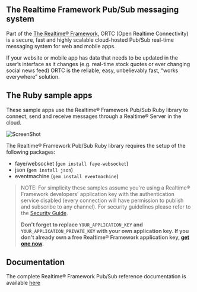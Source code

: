 ## The Realtime Framework Pub/Sub messaging system
Part of the [The Realtime® Framework](http://www.realtime.co/solutions/realtimeframework), ORTC (Open Realtime Connectivity) is a secure, fast and highly scalable cloud-hosted Pub/Sub real-time messaging system for web and mobile apps.

If your website or mobile app has data that needs to be updated in the user’s interface as it changes (e.g. real-time stock quotes or ever changing social news feed) ORTC is the reliable, easy, unbelievably fast, “works everywhere” solution.

## The Ruby sample apps
These sample apps use the Realtime® Framework Pub/Sub Ruby library to connect, send and receive messages through a Realtime® Server in the cloud.

![ScreenShot](http://ortc.xrtml.org/screenshots/2.1.0/Ruby/screen.png)

The Realtime® Framework Pub/Sub Ruby library requires the setup of the following packages:

- faye/websocket (`gem install faye-websocket`)
- json (`gem install json`)
- eventmachine (`gem install eventmachine`)


> NOTE: For simplicity these samples assume you're using a Realtime® Framework developers' application key with the authentication service disabled (every connection will have permission to publish and subscribe to any channel). For security guidelines please refer to the [Security Guide](http://docs.xrtml.org/pubsub/overview/2-1-0/security.htm). 
> 
> **Don't forget to replace `YOUR_APPLICATION_KEY` and `YOUR_APPLICATION_PRIVATE_KEY` with your own application key. If you don't already own a free Realtime® Framework application key, [get one now](https://app.realtime.co/developers/getlicense).**



## Documentation
The complete Realtime® Framework Pub/Sub reference documentation is available [here](http://docs.xrtml.org/pubsub/library/2-1-0/welcome.htm)